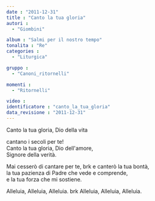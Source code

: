 ```yaml
---
date : "2011-12-31"
title : "Canto la tua gloria"
autori : 
  - "Giombini"

album : "Salmi per il nostro tempo"
tonalita : "Re"
categories : 
  - "Liturgica"

gruppo : 
  - "Canoni_ritornelli"

momenti : 
  - "Ritornelli"

video : 
identificatore : "canto_la_tua_gloria"
data_revisione : "2011-12-31"
---
```

  
  
  
Canto la tua gloria, Dio della vita   
  
cantano i secoli per te!  
Canto la tua gloria, Dio dell'amore,   
Signore della verità.  
  
  
  
  
Mai cesserò di cantare per te, brk e canterò la tua bontà,  
la tua pazienza di Padre che vede e comprende,  
e la tua forza che mi sostiene.  
  
  
  
Alleluia, Alleluia, Alleluia. brk Alleluia, Alleluia, Alleluia.  
  
  
  
